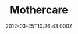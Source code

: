 ---
date: 2012-03-25T10:26:43.000Z
title: Mothercare
latitude: 52.03874662475862
longitude: 1.0996216801611045
url: https://storefinder.mothercare.com/uk/east/ipswich/london-road&utm_source=listings&utm_medium=local&utm_campaign=yext
category: checkin
---